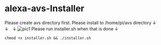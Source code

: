 # alexa-avs-Installer
Please create avs directory first.
Please install to /home/pi/avs directory
↓　↓　↓
![pic1](https://m.media-amazon.com/images/G/01/mobile-apps/dex/avs/github/downloadConfig_large._TTH_.png)
Please run installer.sh when that is done ↓
```
chmod +x installer.sh && ./installer.sh
```
